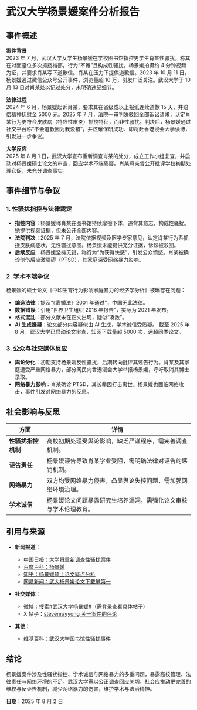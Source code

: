 # 武汉大学杨景媛案件分析报告

## 事件概述

**案件背景**  
2023 年 7 月，武汉大学女学生杨景媛在学校图书馆指控男学生肖某性骚扰，称其在对面座位多次抓挠裆部，行为“不雅”且构成性骚扰。杨景媛拍摄约 4 分钟视频为证，并要求肖某写下道歉信。肖某在压力下提供道歉信。2023 年 10 月 11 日，杨景媛通过微信公众号公开事件，浏览量超 10 万，引发广泛关注。武汉大学于 10 月 13 日对肖某处以记过处分，未明确违纪细节。

**法律进程**  
2024 年 6 月，杨景媛起诉肖某，要求其在省级或以上报纸连续道歉 15 天，并赔偿精神抚慰金 5000 元。2025 年 7 月，法院一审判决驳回全部诉讼请求，认定肖某行为更符合皮肤病（特应性皮炎）抓挠特征，而非性骚扰。判决后，杨景媛通过社交平台称“不会道歉因为我没错”，并炫耀保研成功、即将赴香港浸会大学读博，引发进一步争议。

**大学反应**  
2025 年 8 月 1 日，武汉大学宣布重新调查肖某的处分，成立工作小组复查，并启动对杨景媛硕士论文的审查，回应学术不端质疑。肖某母亲曾公开批评学校初期处理仓促，未充分调查事实。

## 事件细节与争议

### 1. 性骚扰指控与法律裁定

- **指控内容**：杨景媛称肖某在图书馆持续摩擦下体，违背其意志，构成性骚扰。她提供视频证据，但未公开全部内容。
- **法院判决**：2025 年 7 月，法院依据视频及医学专家意见，认定肖某行为系抓挠皮肤病症状，无性骚扰意图。杨景媛未能提供充分证据，诉讼被驳回。
- **后续反应**：杨景媛坚持无错，称行为“为获得快感”，引发公众愤怒。肖某被确诊创伤后应激障碍（PTSD），其家庭深受网络暴力影响。

### 2. 学术不端争议

杨景媛的硕士论文《中印生育行为影响家庭暴力的经济学分析》被曝存在问题：

- **编造法律**：提及“《离婚法》2001 年通过”，中国无此法律。
- **数据错误**：引用“世界卫生组织 2018 年报告”，实际为 2021 年发布。
- **格式混乱**：部分文献未在正文出现，疑似“凑数”。
- **AI 生成嫌疑**：论文部分内容疑似由 AI 生成，学术诚信受质疑。
  截至 2025 年 8 月，武汉大学已启动论文审查，知网下载量超 5000 次，远超同类论文。

### 3. 公众与社交媒体反应

- **舆论分化**：初期支持杨景媛反性骚扰，后期转向批评其诬告行为。肖某及其家庭遭受严重网络暴力，部分网民向香港浸会大学举报杨景媛，呼吁取消其博士录取。
- **网络暴力影响**：肖某确诊 PTSD，其长辈因打击离世。杨景媛也面临网络攻击，事件引发对网络暴力的反思。

## 社会影响与反思

| **方面**           | **详情**                                                         |
| ------------------ | ---------------------------------------------------------------- |
| **性骚扰指控机制** | 高校初期处理受舆论影响，缺乏严谨程序，需完善调查机制。           |
| **诬告责任**       | 杨景媛诬告导致肖某学业受阻，需明确法律对诬告的惩罚机制。         |
| **网络暴力**       | 双方均受网络暴力侵害，凸显舆论失控问题，需加强网络环境治理。     |
| **学术诚信**       | 杨景媛论文问题暴露研究生培养漏洞，需强化论文审核与学术伦理教育。 |

## 引用与来源

- **新闻报道**：

  - [中国日报：大学将重新调查性骚扰案件](https://global.chinadaily.com.cn/a/202508/01/WS688cdd18a310c0209d01aa02.html)
  - [百度百科：杨景媛](https://baike.baidu.com/item/%E6%9D%A8%E6%99%AF%E5%AA%9B/66265172)
  - [知乎：杨景媛硕士论文疑点分析](https://zhuanlan.zhihu.com/p/1932931783806161969)
  - [网易新闻：武大杨景媛论文下载量第一](https://www.163.com/dy/article/K5Q44RGO05562MJC.html)

- **社交媒体**：

  - 微博：搜索#武汉大学杨景媛#（需登录查看具体帖子）
  - X 帖子：[stevenrayyong 关于案件的评论](https://twitter.com/stevenrayyong/status/1951499078044623174)

- **其他**：
  - [维基百科：武汉大学图书馆性骚扰事件](https://zh.wikipedia.org/zh-cn/%E6%AD%A6%E6%B1%89%E5%A4%A7%E5%AD%A6%E6%9D%A8%E6%99%AF%E5%AA%9B%E8%AF%AC%E5%91%8A%E4%BA%8B%E4%BB%B6)

## 结论

杨景媛案件涉及性骚扰指控、学术诚信与网络暴力的多重问题，暴露高校管理、法律责任与网络环境的不足。武汉大学需以公正调查回应关切，社会应推动更完善的维权与反诬告机制，减少网络暴力的伤害，维护学术与法治精神。

**日期**：2025 年 8 月 2 日
